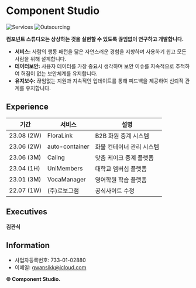 # Component Studio

![Services](https://img.shields.io/badge/Services-01-brightgreen)
![Outsourcing](https://img.shields.io/badge/Outsourcing-05-blueviolet)

**컴포넌트 스튜디오는 상상하는 것을 실현할 수 있도록 끊임없이 연구하고 개발합니다.**

- **서비스:** 사람의 행동 패턴을 닮은 자연스러운 경험을 지향하며 사용하기 쉽고 모든 사람을 위해 설계합니다.  
- **데이터보안:** 사용자 데이터를 가장 중요시 생각하며 보안 이슈를 지속적으로 추적하여 허점이 없는 보안체계를 유지합니다.  
- **유지보수:** 끊임없는 지원과 지속적인 업데이트를 통해 피드백을 제공하여 신뢰적 관계를 유지합니다.  

## Experience

| 기간 | 서비스 | 설명 |
|--------|--------------|-----------------|
| 23.08 (2W) | FloraLink | B2B 화원 중계 시스템 |
| 23.06 (2W) | auto-container | 화물 컨테이너 관리 시스템 |
| 23.06 (3M) | Caiing | 맞춤 케이크 중계 플랫폼 |
| 23.04 (1H) | UniMembers | 대학교 멤버십 플랫폼 |
| 23.01 (3M) | VocaManager | 영어학원 학습 플랫폼|
| 22.07 (1W) | (주)로보그램 | 공식사이트 수정 |


## Executives
**김관식**

## Information
* 사업자등록번호: 733-01-02880
* 이메일: gwansikk@icloud.com
  

**© Component Studio.**
